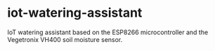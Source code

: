 # iot-watering-assistant
IoT watering assistant based on the ESP8266 microcontroller and the Vegetronix VH400 soil moisture sensor.
